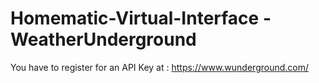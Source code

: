 # Homematic-Virtual-Interface  - WeatherUnderground

You have to register for an API Key at : <a href="https://www.wunderground.com/?apiref=1f87d9e5008720ad">https://www.wunderground.com/</a>
